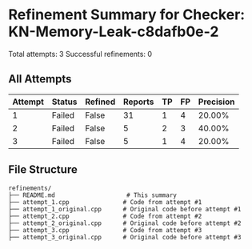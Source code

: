 # Refinement Summary for Checker: KN-Memory-Leak-c8dafb0e-2

Total attempts: 3
Successful refinements: 0

## All Attempts

| Attempt | Status | Refined | Reports | TP | FP | Precision |
|---------|--------|---------|---------|----|----|----------|
| 1 | Failed | False | 31 | 1 | 4 | 20.00% |
| 2 | Failed | False | 5 | 2 | 3 | 40.00% |
| 3 | Failed | False | 5 | 1 | 4 | 20.00% |
## File Structure

```
refinements/
├── README.md                    # This summary
├── attempt_1.cpp               # Code from attempt #1
├── attempt_1_original.cpp      # Original code before attempt #1
├── attempt_2.cpp               # Code from attempt #2
├── attempt_2_original.cpp      # Original code before attempt #2
├── attempt_3.cpp               # Code from attempt #3
├── attempt_3_original.cpp      # Original code before attempt #3
```
